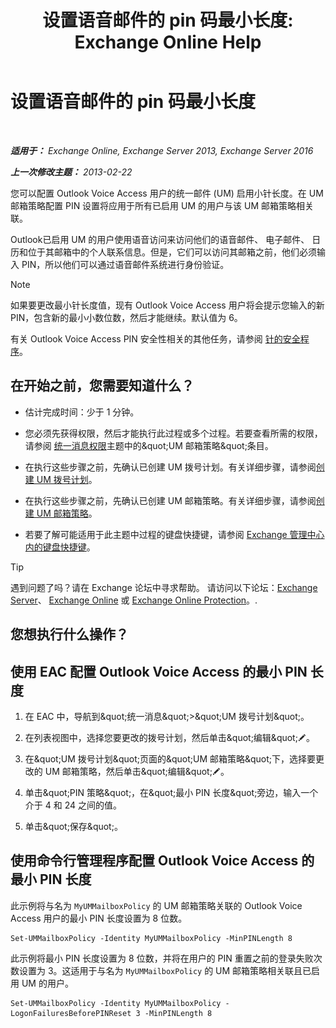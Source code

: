 ﻿---
title: '设置语音邮件的 pin 码最小长度: Exchange Online Help'
TOCTitle: 设置语音邮件的 pin 码最小长度
ms:assetid: b2ecab54-42e6-45af-8322-615cc1f68dd9
ms:mtpsurl: https://technet.microsoft.com/zh-cn/library/Bb124271(v=EXCHG.150)
ms:contentKeyID: 50556659
ms.date: 05/23/2018
mtps_version: v=EXCHG.150
ms.translationtype: MT
---

# 设置语音邮件的 pin 码最小长度

 

_**适用于：** Exchange Online, Exchange Server 2013, Exchange Server 2016_

_**上一次修改主题：** 2013-02-22_

您可以配置 Outlook Voice Access 用户的统一邮件 (UM) 启用小针长度。在 UM 邮箱策略配置 PIN 设置将应用于所有已启用 UM 的用户与该 UM 邮箱策略相关联。

Outlook已启用 UM 的用户使用语音访问来访问他们的语音邮件、 电子邮件、 日历和位于其邮箱中的个人联系信息。但是，它们可以访问其邮箱之前，他们必须输入 PIN，所以他们可以通过语音邮件系统进行身份验证。

> [!NOTE]
> 如果要更改最小针长度值，现有 Outlook Voice Access 用户将会提示您输入的新 PIN，包含新的最小小数位数，然后才能继续。默认值为 6。


有关 Outlook Voice Access PIN 安全性相关的其他任务，请参阅 [针的安全程序](pin-security-procedures-exchange-2013-help.md)。

## 在开始之前，您需要知道什么？

  - 估计完成时间：少于 1 分钟。

  - 您必须先获得权限，然后才能执行此过程或多个过程。若要查看所需的权限，请参阅 [统一消息权限](unified-messaging-permissions-exchange-2013-help.md)主题中的\&quot;UM 邮箱策略\&quot;条目。

  - 在执行这些步骤之前，先确认已创建 UM 拨号计划。有关详细步骤，请参阅[创建 UM 拨号计划](create-a-um-dial-plan-exchange-2013-help.md)。

  - 在执行这些步骤之前，先确认已创建 UM 邮箱策略。有关详细步骤，请参阅[创建 UM 邮箱策略](create-a-um-mailbox-policy-exchange-2013-help.md)。

  - 若要了解可能适用于此主题中过程的键盘快捷键，请参阅 [Exchange 管理中心内的键盘快捷键](keyboard-shortcuts-in-the-exchange-admin-center-exchange-online-protection-help.md)。

> [!tip]
> 遇到问题了吗？请在 Exchange 论坛中寻求帮助。 请访问以下论坛：<a href="https://go.microsoft.com/fwlink/p/?linkid=60612">Exchange Server</a>、 <a href="https://go.microsoft.com/fwlink/p/?linkid=267542">Exchange Online</a> 或 <a href="https://go.microsoft.com/fwlink/p/?linkid=285351">Exchange Online Protection</a>。.


## 您想执行什么操作？

## 使用 EAC 配置 Outlook Voice Access 的最小 PIN 长度

1.  在 EAC 中，导航到\&quot;统一消息\&quot;\>\&quot;UM 拨号计划\&quot;。

2.  在列表视图中，选择您要更改的拨号计划，然后单击\&quot;编辑\&quot;![编辑图标](images/Bb124582.6f53ccb2-1f13-4c02-bea0-30690e6ea71d(EXCHG.150).gif "编辑图标")。

3.  在\&quot;UM 拨号计划\&quot;页面的\&quot;UM 邮箱策略\&quot;下，选择要更改的 UM 邮箱策略，然后单击\&quot;编辑\&quot;![编辑图标](images/Bb124582.6f53ccb2-1f13-4c02-bea0-30690e6ea71d(EXCHG.150).gif "编辑图标")。

4.  单击\&quot;PIN 策略\&quot;，在\&quot;最小 PIN 长度\&quot;旁边，输入一个介于 4 和 24 之间的值。

5.  单击\&quot;保存\&quot;。

## 使用命令行管理程序配置 Outlook Voice Access 的最小 PIN 长度

此示例将与名为 `MyUMMailboxPolicy` 的 UM 邮箱策略关联的 Outlook Voice Access 用户的最小 PIN 长度设置为 8 位数。

    Set-UMMailboxPolicy -Identity MyUMMailboxPolicy -MinPINLength 8

此示例将最小 PIN 长度设置为 8 位数，并将在用户的 PIN 重置之前的登录失败次数设置为 3。这适用于与名为 `MyUMMailboxPolicy` 的 UM 邮箱策略相关联且已启用 UM 的用户。

    Set-UMMailboxPolicy -Identity MyUMMailboxPolicy -LogonFailuresBeforePINReset 3 -MinPINLength 8

